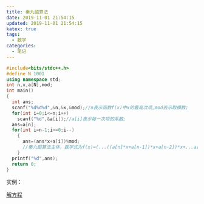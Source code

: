 ```yaml
---
title: 秦九韶算法
date: 2019-11-01 21:54:15
updated: 2019-11-01 21:54:15
katex: true
tags:
  - 数学
categories:
  - 笔记
---
```


```cpp
#include<bits/stdc++.h>
#define N 1001
using namespace std;
int n,x,a[N],mod;
int main()
{
  int ans;
  scanf("%d%d%d",&n,&x,&mod);//n表示函数f(x)中x的最高次项,mod表示取模数;
  for(int i=0;i<=n;i++)
    scanf("%d",&a[i]);//a[i]表示每一次项的系数;
  ans=a[n];
  for(int i=n-1;i>=0;i--)
    {
      ans=(ans*x+a[i])%mod;
      //秦九韶算法主体，数学式为f(x)=(...((a[n]*x+a[n-1])*x+a[n-2])*x+...a[1])*x+a[0];
    }
  printf("%d",ans);
  return 0;
}
```

实例：

[解方程](https://xuanfly.blog.luogu.org/Solving-Equations)